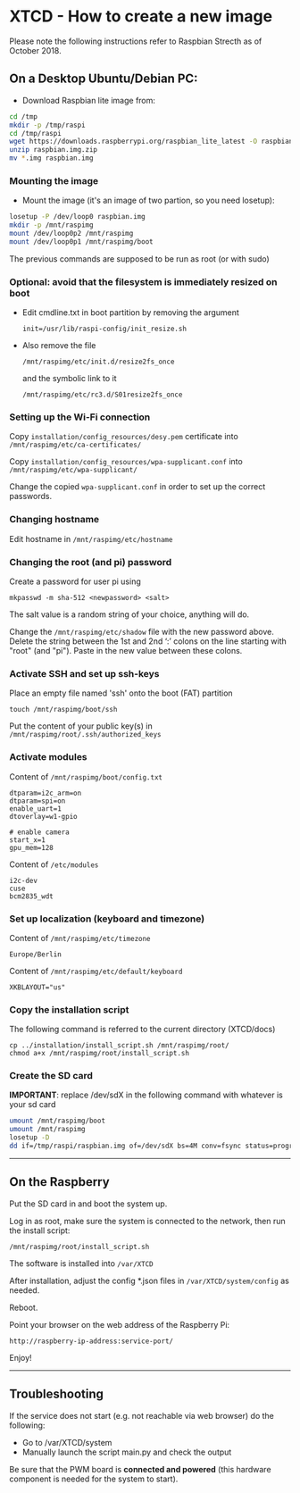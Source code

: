 # XTCD - How to create a new image

Please note the following instructions refer to Raspbian Strecth as of October 2018.

## On a Desktop Ubuntu/Debian PC:

- Download Raspbian lite image from:

```bash
cd /tmp
mkdir -p /tmp/raspi
cd /tmp/raspi
wget https://downloads.raspberrypi.org/raspbian_lite_latest -O raspbian.img.zip
unzip raspbian.img.zip
mv *.img raspbian.img
```

### Mounting the image 

- Mount the image (it's an image of two partion, so you need losetup):

```bash
losetup -P /dev/loop0 raspbian.img
mkdir -p /mnt/raspimg
mount /dev/loop0p2 /mnt/raspimg
mount /dev/loop0p1 /mnt/raspimg/boot
```

The previous commands are supposed to be run as root (or with sudo)

### Optional: avoid that the filesystem is immediately resized on boot

- Edit cmdline.txt in boot partition by removing the argument

	`init=/usr/lib/raspi-config/init_resize.sh`

- Also remove the file

	`/mnt/raspimg/etc/init.d/resize2fs_once`

	and the symbolic link to it

	`/mnt/raspimg/etc/rc3.d/S01resize2fs_once`

### Setting up the Wi-Fi connection 

Copy `installation/config_resources/desy.pem` certificate into `/mnt/raspimg/etc/ca-certificates/`

Copy `installation/config_resources/wpa-supplicant.conf` into `/mnt/raspimg/etc/wpa-supplicant/`

Change the copied `wpa-supplicant.conf` in order to set up the correct passwords.

### Changing hostname

Edit hostname in `/mnt/raspimg/etc/hostname`

### Changing the root (and pi) password

Create a password for user pi using 

	mkpasswd -m sha-512 <newpassword> <salt> 

The salt value is a random string of your choice, anything will do.

Change the `/mnt/raspimg/etc/shadow` file with the new password above. Delete the string between the 1st and 2nd ‘:’ colons on the line starting with "root" (and "pi"). Paste in the new value between these colons.

### Activate SSH and set up ssh-keys


Place an empty file named 'ssh' onto the boot (FAT) partition

	touch /mnt/raspimg/boot/ssh

Put the content of your public key(s) in `/mnt/raspimg/root/.ssh/authorized_keys`

### Activate modules

Content of `/mnt/raspimg/boot/config.txt`

	dtparam=i2c_arm=on
	dtparam=spi=on
	enable_uart=1
	dtoverlay=w1-gpio

	# enable camera
	start_x=1
	gpu_mem=128

Content of `/etc/modules`

	i2c-dev
	cuse
	bcm2835_wdt


### Set up localization (keyboard and timezone)

Content of `/mnt/raspimg/etc/timezone`

	Europe/Berlin

Content of `/mnt/raspimg/etc/default/keyboard`

	XKBLAYOUT="us"


### Copy the installation script

The following command is referred to the current directory (XTCD/docs)
	
	cp ../installation/install_script.sh /mnt/raspimg/root/
	chmod a+x /mnt/raspimg/root/install_script.sh


### Create the SD card

**IMPORTANT**: replace /dev/sdX in the following command with whatever is your sd card

```bash
umount /mnt/raspimg/boot
umount /mnt/raspimg
losetup -D
dd if=/tmp/raspi/raspbian.img of=/dev/sdX bs=4M conv=fsync status=progress
```

----------------------------------------------------------------------------

## On the Raspberry	

Put the SD card in and boot the system up.

Log in as root, make sure the system is connected to the network, then run the install script:

	/mnt/raspimg/root/install_script.sh

The software is installed into `/var/XTCD`

After installation, adjust the config *.json files in `/var/XTCD/system/config` as needed.

Reboot.

Point your browser on the web address of the Raspberry Pi:

	http://raspberry-ip-address:service-port/

Enjoy!

-----------------------------------------------------------------------------

## Troubleshooting

If the service does not start (e.g. not reachable via web browser) do the following:

- Go to /var/XTCD/system
- Manually launch the script main.py and check the output

Be sure that the PWM board is **connected and powered** (this hardware component is needed for the system to start).


